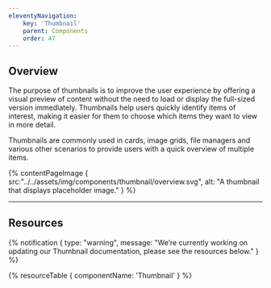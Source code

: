 ```yaml
---
eleventyNavigation:
    key: 'Thumbnail'
    parent: Components
    order: 47
---
```


## Overview
The purpose of thumbnails is to improve the user experience by offering a visual preview of content without the need to load or display the full-sized version immediately. Thumbnails help users quickly identify items of interest, making it easier for them to choose which items they want to view in more detail.

Thumbnails are commonly used in cards, image grids, file managers and various other scenarios to provide users with a quick overview of multiple items.

{% contentPageImage {
    src:"../../assets/img/components/thumbnail/overview.svg",
    alt: "A thumbnail that displays placeholder image."
} %}

---

## Resources

{% notification {
  type: "warning",
  message: "We’re currently working on updating our Thumbnail documentation, please see the resources below."
} %}

{% resourceTable {
    componentName: 'Thumbnail'
} %}
